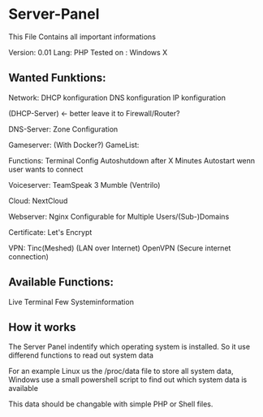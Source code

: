 # Server-Panel
This File Contains all important informations

Version: 0.01
Lang: PHP
Tested on : Windows X

## Wanted Funktions:
Network:
 DHCP konfiguration
 DNS konfiguration
 IP konfiguration

(DHCP-Server) <- better leave it to Firewall/Router?
	

DNS-Server:
	Zone Configuration

Gameserver:
 (With Docker?)
 GameList:
  
 Functions:
  Terminal
  Config
  Autoshutdown after X Minutes
  Autostart wenn user wants to connect

Voiceserver:
 TeamSpeak 3
 Mumble
 (Ventrilo)

Cloud:
 NextCloud

Webserver:
 Nginx
  Configurable for Multiple Users/(Sub-)Domains
  
Certificate:
	Let's Encrypt
	
VPN:
 Tinc(Meshed) (LAN over Internet)
 OpenVPN (Secure internet connection)
 
## Available Functions:
Live Terminal
Few Systeminformation



## How it works
The Server Panel indentify which operating system is installed.
So it use differend functions to read out system data

For an example Linux us the /proc/data file to store all 
system data, Windows use a small powershell script to find
out which system data is available

This data should be changable with simple PHP or Shell files.

